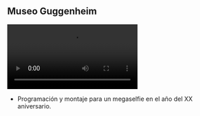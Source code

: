 ## Museo Guggenheim

<video controls>
    <source src="media/megaselfie.mp4" type="video/mp4">
</video>

- Programación y montaje para un megaselfie en el año del XX aniversario.
